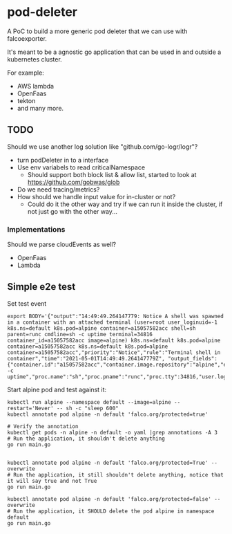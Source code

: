 # pod-deleter

A PoC to build a more generic pod deleter that we can use with falcoexporter.

It's meant to be a agnostic go application that can be used in and outside a kubernetes cluster.

For example:

- AWS lambda
- OpenFaas
- tekton
- and many more.

## TODO

Should we use another log solution like "github.com/go-logr/logr"?

- turn podDeleter in to a interface
- Use env variabels to read criticalNamespace
  - Should support both block list & allow list, started to look at https://github.com/gobwas/glob
- Do we need tracing/metrics?
- How should we handle input value for in-cluster or not?
  - Could do it the other way and try if we can run it inside the cluster, if not just go with the other way...

### Implementations

Should we parse cloudEvents as well?

- OpenFaas
- Lambda

## Simple e2e test

Set test event

```shell
export BODY='{"output":"14:49:49.264147779: Notice A shell was spawned in a container with an attached terminal (user=root user_loginuid=-1 k8s.ns=default k8s.pod=alpine container=a15057582acc shell=sh parent=runc cmdline=sh -c uptime terminal=34816 container_id=a15057582acc image=alpine) k8s.ns=default k8s.pod=alpine container=a15057582acc k8s.ns=default k8s.pod=alpine container=a15057582acc","priority":"Notice","rule":"Terminal shell in container","time":"2021-05-01T14:49:49.264147779Z", "output_fields": {"container.id":"a15057582acc","container.image.repository":"alpine","evt.time":1619880589264147779,"k8s.ns.name":"default","k8s.pod.name":"alpine","proc.cmdline":"sh -c uptime","proc.name":"sh","proc.pname":"runc","proc.tty":34816,"user.loginuid":-1,"user.name":"root"}}'
```

Start alpine pod and test against it:

```shell
kubectl run alpine --namespace default --image=alpine --restart='Never' -- sh -c "sleep 600"
kubectl annotate pod alpine -n default 'falco.org/protected=true'

# Verify the annotation
kubectl get pods -n alpine -n default -o yaml |grep annotations -A 3
# Run the application, it shouldn't delete anything
go run main.go


kubectl annotate pod alpine -n default 'falco.org/protected=True' --overwrite
# Run the application, it still shouldn't delete anything, notice that it will say true and not True
go run main.go

kubectl annotate pod alpine -n default 'falco.org/protected=false' --overwrite
# Run the application, it SHOULD delete the pod alpine in namespace default
go run main.go
```
